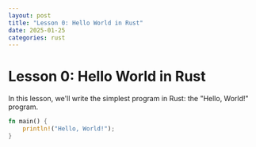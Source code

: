 ```yaml
---
layout: post
title: "Lesson 0: Hello World in Rust"
date: 2025-01-25
categories: rust
---
```


# Lesson 0: Hello World in Rust

In this lesson, we'll write the simplest program in Rust: the "Hello, World!" program.

```rust
fn main() {
    println!("Hello, World!");
}
```
